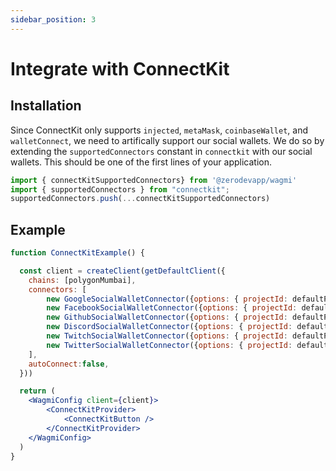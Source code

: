 ```yaml
---
sidebar_position: 3
---
```



# Integrate with ConnectKit

## Installation
Since ConnectKit only supports `injected`, `metaMask`, `coinbaseWallet`, and `walletConnect`, we need to artifically support our social wallets. We do so by extending the `supportedConnectors` constant in `connectkit` with our social wallets. This should be one of the first lines of your application.
```typescript
import { connectKitSupportedConnectors} from '@zerodevapp/wagmi'
import { supportedConnectors } from "connectkit";
supportedConnectors.push(...connectKitSupportedConnectors)
```

## Example

```jsx live folded
function ConnectKitExample() {

  const client = createClient(getDefaultClient({
    chains: [polygonMumbai],
    connectors: [
        new GoogleSocialWalletConnector({options: { projectId: defaultProjectId }}),
        new FacebookSocialWalletConnector({options: { projectId: defaultProjectId }}),
        new GithubSocialWalletConnector({options: { projectId: defaultProjectId }}),
        new DiscordSocialWalletConnector({options: { projectId: defaultProjectId }}),
        new TwitchSocialWalletConnector({options: { projectId: defaultProjectId }}),
        new TwitterSocialWalletConnector({options: { projectId: defaultProjectId }})
    ],
    autoConnect:false,
  }))

  return (
    <WagmiConfig client={client}>
        <ConnectKitProvider>
            <ConnectKitButton />
        </ConnectKitProvider>
    </WagmiConfig>
  )
}
```